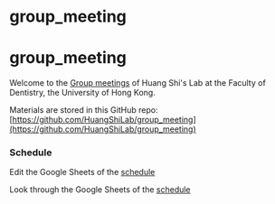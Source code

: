 # group_meeting

# group_meeting

Welcome to the [Group meetings](https://github.com/HuangShiLab/group_meeting/) of Huang Shi's Lab at the Faculty of Dentistry, the University of Hong Kong.

Materials are stored in this GitHub repo: 
[https://github.com/HuangShiLab/group_meeting](https://github.com/HuangShiLab/group_meeting)

### Schedule

Edit the Google Sheets of the [schedule](https://docs.google.com/spreadsheets/d/1De7n_jrXhOOVZITy9TrhSxOud5mA6H8y/edit#gid=21459879)

Look through the Google Sheets of the [schedule](https://docs.google.com/spreadsheets/d/e/2PACX-1vT8MsXuSOa5JFinyCMMbdZsHNDlE-HmQtHZtgj97iKw4lJ5pzEvPIuNVK4u70R2JQ/pubhtml?widget=true&amp;headers=false)
